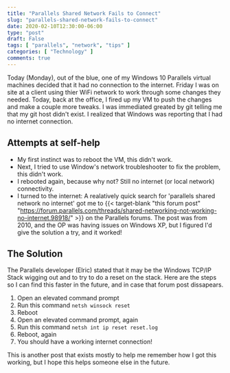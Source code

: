 ```yaml
---
title: "Parallels Shared Network Fails to Connect"
slug: "parallels-shared-network-fails-to-connect"
date: 2020-02-10T12:30:00-06:00
type: "post"
draft: False
tags: [ "parallels", "network", "tips" ]
categories: [ "Technology" ]
comments: true
---
```


Today (Monday), out of the blue, one of my Windows 10 Parallels virtual machines decided that it had no connection to the internet. Friday I was on site at a client using thier WiFi network to work through some changes they needed. Today, back at the office, I fired up my VM to push the changes and make a couple more tweaks. I was immediated greated by git telling me that my git host didn't exist. I realized that Windows was reporting that I had no internet connection. 

## Attempts at self-help

* My first instinct was to reboot the VM, this didn't work. 
* Next, I tried to use Window's network troubleshooter to fix the problem, this didn't work. 
* I rebooted again, because why not? Still no internet (or local network) connectivity. 
* I turned to the internet: A realatively quick search for 'parallels shared network no internet' got me to {{< target-blank "this forum post" "https://forum.parallels.com/threads/shared-networking-not-working-no-internet.98918/" >}} on the Parallels forums. The post was from 2010, and the OP was having issues on Windows XP, but I figured I'd give the solution a try, and it worked!

## The Solution

The Parallels developer (Elric) stated that it may be the Windows TCP/IP Stack wigging out and to try to do a reset on the stack. Here are the steps so I can find this faster in the future, and in case that forum post dissapears. 

1) Open an elevated command prompt
2) Run this command `netsh winsock reset`
3) Reboot
4) Open an elevated command prompt, again
5) Run this command `netsh int ip reset reset.log`
6) Reboot, again
7) You should have a working internet connection!

This is another post that exists mostly to help me remember how I got this working, but I hope this helps someone else in the future. 